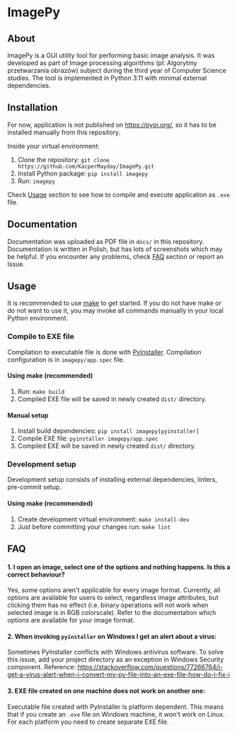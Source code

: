 # ImagePy

## About

ImagePy is a GUI utility tool for performing basic image analysis. It was developed as part of Image processing algorithms
(pl: Algorytmy przetwarzania obrazów) subject during the third year of Computer Science
studies. The tool is implemented in Python 3.11 with minimal external dependencies.

## Installation

For now, application is not published on https://pypi.org/, so it has to be installed manually from this repository.

Inside your virtual environment:

1. Clone the repository: `git clone https://github.com/KacperMayday/ImagePy.git`
2. Install Python package: `pip install imagepy`
3. Run: `imagepy`

Check [Usage](#usage) section to see how to compile and execute application as `.exe` file.

## Documentation

Documentation was uploaded as PDF file in `docs/` in this repository. Documentation is written in Polish, but has
lots of screenshots which may be helpful. If you encounter any problems, check [FAQ](#faq) section or report an Issue.

## Usage

It is recommended to use [make](https://www.gnu.org/software/make/) to get started. If you do not have make or do not
want to use it, you may invoke all commands manually in your local Python environment.

### Compile to EXE file

Compilation to executable file is done with [PyInstaller](https://pypi.org/project/pyinstaller/). Compilation
configuration is in `imagepy/app.spec` file.

#### Using make (recommended)

1. Run: `make build`
2. Compiled EXE file will be saved in newly created `dist/` directory.

#### Manual setup

1. Install build dependencies: `pip install imagepy[pyinstaller]`
2. Compile EXE file: `pyinstaller imagepy/app.spec`
3. Compiled EXE will be saved in newly created `dist/` directory.

### Development setup

Development setup consists of installing external dependencies, linters, pre-commit setup.

#### Using make (recommended)

1. Create development virtual environment: `make install-dev`
2. Just before committing your changes run: `make lint`

## FAQ

#### 1. I open an image, select one of the options and nothing happens. Is this a correct behaviour?

Yes, some options aren't applicable for every image format. Currently, all options are available for users to select,
regardless image attributes, but clicking them has no effect (i.e. binary operations will not work when selected image
is in RGB colorscale). Refer to the documentation which options are available for your image format.

#### 2. When invoking `pyinstaller` on Windows I get an alert about a virus:

Sometimes PyInstaller conflicts with Windows antivirus software. To solve this issue, add your project directory as an
exception in Windows Security component.
Reference:
https://stackoverflow.com/questions/77266764/i-get-a-virus-alert-when-i-convert-my-py-file-into-an-exe-file-how-do-i-fix-i

#### 3. EXE file created on one machine does not work on another one:

Executable file created with PyInstaller is platform dependent. This means that if you create an `.exe` file on Windows
machine, it won't work on Linux. For each platform you need to create separate EXE file.
